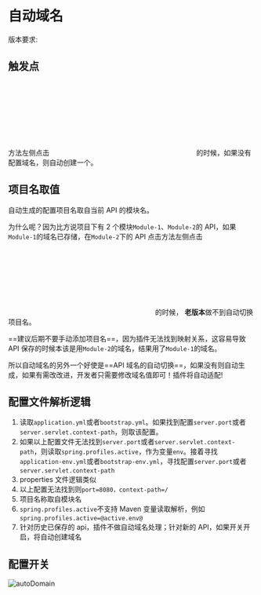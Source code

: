 # 自动域名

版本要求: <Badge text="2023.1.4" />

## 触发点

方法左侧点击<svg class="icon svg-icon" aria-hidden="true"><use xlink:href="#icon-restfulFastRequest"></use></svg>的时候，如果没有配置域名，则自动创建一个。

## 项目名取值

自动生成的配置项目名取自当前 API 的模块名。

为什么呢？因为比方说项目下有 2 个模块`Module-1`、`Module-2`的 API，如果`Module-1`的域名已存储，在`Module-2`下的 API 点击方法左侧点击<svg class="icon svg-icon" aria-hidden="true"><use xlink:href="#icon-restfulFastRequest"></use></svg>的时候，
**老版本**做不到自动切换项目名。

==建议后期不要手动添加项目名==，因为插件无法找到映射关系，这容易导致 API 保存的时候本该是用`Module-2`的域名，结果用了`Module-1`的域名。

所以自动域名的另外一个好使是==API 域名的自动切换==，如果没有则自动生成，如果有需改改进，开发者只需要修改域名值即可！插件将自动适配!

## 配置文件解析逻辑

1. 读取`application.yml`或者`bootstrap.yml`。如果找到配置`server.port`或者`server.servlet.context-path`，则取该配置。
2. 如果以上配置文件无法找到`server.port`或者`server.servlet.context-path`，则读取`spring.profiles.active`，作为变量`env`。接着寻找`application-env.yml`或者`bootstrap-env.yml`，寻找配置`server.port`或者`server.servlet.context-path`
3. properties 文件逻辑类似
4. 以上配置无法找到则`port=8080，context-path=/`
5. 项目名称取自模块名
6. `spring.profiles.active`不支持 Maven 变量读取解析，例如`spring.profiles.active=@active.env@`
7. 针对历史已保存的 api，插件不做自动域名处理；针对新的 API，如果开关开启，将自动创建域名

## 配置开关

![autoDomain](/img/2023.1.4/autoDomain.png)
